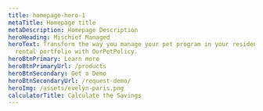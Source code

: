 ```yaml
---
title: homepage-hero-1
metaTitle: Homepage title
metaDescription: Homepage Description
heroHeading: Mischief Managed
heroText: Transform the way you manage your pet program in your residential
  rental portfolio with OurPetPolicy.
heroBtnPrimary: Learn more
heroBtnPrimaryUrl: /products
heroBtnSecondary: Get a Demo
heroBtnSecondaryUrl: /request-demo/
heroImg: /assets/evelyn-paris.png
calculatorTitle: Calculate the Savings
---
```

